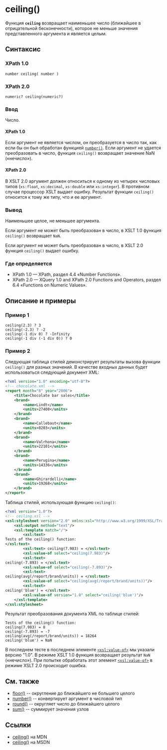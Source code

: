 # ceiling()

Функция **`ceiling`** возвращает наименьшее число (ближайшее в отрицательной бесконечности), которое не меньше значения представленного аргумента и является целым.

## Синтаксис

### XPath 1.0

```
number ceiling( number )
```

### XPath 2.0

```
numeric? ceiling(numeric?)
```

### Ввод

Число.

#### XPath 1.0

Если аргумент не является числом, он преобразуется в число так, как если бы он был обработан функцией [`number()`](/xpath/number/). Если аргумент не удается преобразовать в число, функция `ceiling()` возвращает значение NaN («нечисло»).

#### XPath 2.0

В XSLT 2.0 аргумент должен относиться к одному из четырех числовых типов (`xs:float`, `xs:decimal`, `xs:double` или `xs:integer`). В противном случае процессор XSLT выдает ошибку. Результат функции `ceiling()` относится к тому же типу, что и ее аргумент.

### Вывод

Наименьшее целое, не меньшее аргумента.

Если аргумент не может быть преобразован в число, в XSLT 1.0 функция `ceiling()` возвращает `NaN`.

Если аргумент не может быть преобразован в число, в XSLT 2.0 функция `ceiling()` выдает ошибку.

### Где определяется

- XPath 1.0 — XPath, раздел 4.4 «Number Functions».
- XPath 2.0 — XQuery 1.0 and XPath 2.0 Functions and Operators, раздел 6.4 «Functions on Numeric Values».

## Описание и примеры

### Пример 1

```
ceiling(2.3) ? 3
ceiling(-2.3) ? -2
ceiling(-1 div 0) ? -Infinity
ceiling(-1 div (-1 div 0)) ? 0
```

### Пример 2

Следующая таблица стилей демонстрирует результаты вызова функции `ceiling()` для разных значений. В качестве входных данных будет использоваться следующий документ XML:

```xml
<?xml version="1.0" encoding="utf-8"?>
<!-- chocolate.xml -->
<report month="8" year="2006">
	<title>Chocolate bar sales</title>
	<brand>
		<name>Lindt</name>
		<units>27408</units>
	</brand>
	<brand>
		<name>Callebaut</name>
		<units>8203</units>
	</brand>
	<brand>
		<name>Valrhona</name>
		<units>22101</units>
	</brand>
	<brand>
		<name>Perugina</name>
		<units>14336</units>
	</brand>
	<brand>
		<name>Ghirardelli</name>
		<units>19268</units>
	</brand>
</report>
```

Таблица стилей, использующая функцию `ceiling()`:

```xml
<?xml version="1.0"?>
<!-- ceiling.xsl -->
<xsl:stylesheet version="2.0" xmlns:xsl="http://www.w3.org/1999/XSL/Transform">
	<xsl:output method="text"/>
	<xsl:template match="/">
		<xsl:text>
Tests of the ceiling() function:
</xsl:text>
		<xsl:text> ceiling(7.983) = </xsl:text>
		<xsl:value-of select="ceiling(7.983)"/>
		<xsl:text>
ceiling(-7.893) = </xsl:text>
		<xsl:value-of select="ceiling(-7.893)"/>
		<xsl:text>
ceiling(avg(/report/brand/units)) = </xsl:text>
		<xsl:value-of select="ceiling(avg(/report/brand/units))"/>
		<xsl:text>
ceiling('blue') = </xsl:text>
		<xsl:value-of version="1.0" select="ceiling('blue')"/>
	</xsl:template>
</xsl:stylesheet>
```

Результат преобразования документа XML по таблице стилей:

```
Tests of the ceiling() function:
ceiling(7.983) = 8
ceiling(-7.893) = -7
ceiling(avg(/report/brand/units)) = 18264
ceiling('blue') = NaN
```

В последнем тесте в последнем элементе [`<xsl:value-of>`](/xslt/xsl-value-of/) мы указали версию "1.0". В режиме XSLT 1.0 функция возвращает результат `NaN` («нечисло»). При попытке обработать этот элемент [`<xsl:value-of>`](/xslt/xsl-value-of/) в режиме XSLT 2.0 происходит ошибка.

## См. также

- [floor()](/xpath/floor/) -- округление до ближайшего не большего целого
- [number()](/xpath/number/) -- конвертирует аргумент в числовой тип
- [round()](/xpath/round/) -- округляет число до ближайшего целого
- [sum()](/xpath/sum/) -- суммирует значения узлов

## Ссылки

- [ceiling()](https://docs.microsoft.com/en-us/previous-versions/dotnet/netframework-4.0/ms256087%28v%3dvs.100%29) на MDN
- [ceiling()](https://developer.mozilla.org/en/XPath/Functions/ceiling) на MSDN
